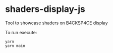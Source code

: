 # shaders-display-js

Tool to showcase shaders on B4CKSP4CE display

To run execute:

```shell
yarn
yarn main
```